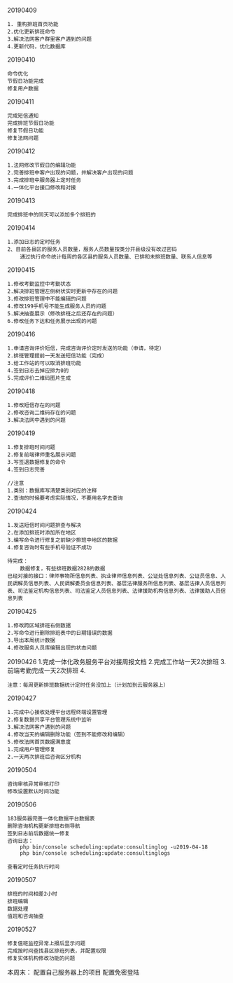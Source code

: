 20190409

    1. 重构排班首页功能
    2.优化更新排班命令
    3.解决法网客户群里客户遇到的问题
    4.更新代码，优化数据库
20190410

	命令优化
	节假日功能完成
	修复用户数据
20190411

    完成短信通知
    完成排班节假日功能
    修复节假日功能
    修复法网问题
20190412

    1.法网修改节假日的编辑功能
    2.完善排班中客户出现的问题，并解决客户出现的问题
    3.完成排班中服务器上定时任务
    4.一体化平台接口修改和对接  
20190413

    完成排班中的同天可以添加多个排班的

20190414

    1.添加日志的定时任务
    2、目前各县区的服务人员数量，服务人员数量按类分开县级没有改过密码
        通过执行命令统计每周的各区县的服务人员数量、已排和未排班数量、联系人信息等

20190415

    1.修改考勤监控中考勤状态
    2.解决排班管理左侧树状实时更新中存在的问题
    3.修改排班管理中不能编辑的问题
    4.修改199手机号不能生成服务人员的问题
    5.解决抽查展示（修改排班之后还存在的问题）
    6.修改任务下达和任务展示出现的问题

20190416

    1.申请咨询评价短信，完成咨询评价定时发送的功能（申请，待定）
    2.排班管理提前一天发送短信功能（完成）
    3.给工作站的可以取消排班功能
    4.签到日志去掉应排为0的
    5.完成评价二维码图片生成
   
20190418

    1.修改短信存在的问题
    2.修改咨询二维码存在的问题
    3.解决法网中遇到的问题
   
20190419
    
    1.修复排班时间问题
    2.修复前端律师重名展示问题
    3.写签退数据修复的命令
    4.签到日志完善
    
    //注意
    1.类别：数据库写清楚类别对应的注释
    2.查询的时候要考虑实际情况，不要用名字去查询

20190424

    1.发送短信时间问题排查与解决
    2.在添加排班时添加所在地区
    3.编写命令进行修复之前缺少排班中地区的数据
    4.修复咨询时有些手机号验证不成功

    待完成：
        数据修复，有些排班数据2828的数据
    已经对接的接口：律师事物所信息列表、执业律师信息列表、公证处信息列表、公证员信息、人民调解员信息列表、人民调解委员会信息列表、基层法律服务所信息列表、基层法律人员信息列表、司法鉴定机构信息列表、司法鉴定人员信息列表、法律援助机构信息列表、法律援助人员信息列表

20190425

    1.修改跨区域排班右侧数据
    2.写命令进行删除排班表中的日期错误的数据
    3.导出本周统计数据
    4.修改服务人员库编辑出现的状态问题

20190426
    1.完成一体化政务服务平台对接周报文档
    2.完成工作站一天2次排班
    3.前端考勤完成一天2次排班
    4.


    注意：每周更新排班数据统计定时任务没加上（计划加到云服务器上）

20190427 
    
    1.完成中心接收处理平台远程终端设置管理
    2.修复数据共享平台管理系统中监听
    3.解决法网客户遇到的问题
    4.修改当天的编辑删除功能（签到不能修改和编辑）
    5.修改法网首页数据满意度
    1.完成用户管理修复
    2.一天两次排班后咨询区分机构

20190504

    咨询审核异常审核打印
    修改设置默认时间功能
 
20190506

    183服务器完善一体化数据平台数据表
    删除咨询机构更新排班右侧导航
    签到日志前后数据统一修复
    咨询日志：
        php bin/console scheduling:update:consultinglog -u2019-04-18
        php bin/console scheduling:update:consultinglogs

    查看定时任务执行时间

20190507

    排班的时间相差2小时
    排班编辑
    数据处理
    值班和咨询抽查

20190527

    修复值班监控异常上报后显示问题
    完成按时间查找县区排班列表，并配置权限
    修复实体机构修改功能的问题
    


本周末：
    配置自己服务器上的项目
    配置免密登陆 
    























